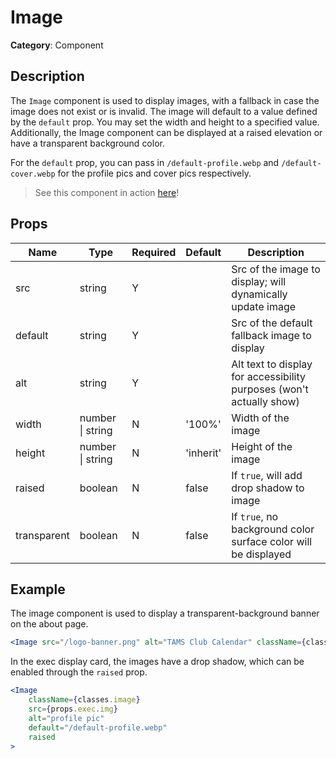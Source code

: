 # Image

**Category**: Component

## Description

The `Image` component is used to display images, with a fallback in case the image does not exist or is invalid. The image will default to a value defined by the `default` prop. You may set the width and height to a specified value. Additionally, the Image component can be displayed at a raised elevation or have a transparent background color.

For the `default` prop, you can pass in `/default-profile.webp` and `/default-cover.webp` for the profile pics and cover pics respectively.

> See this component in action [here](https://tams.club/clubs?id=0770a434-726e-4644-87ed-75afc4a9c193)!

## Props

| Name        | Type             | Required | Default   | Description                                                          |
| ----------- | ---------------- | -------- | --------- | -------------------------------------------------------------------- |
| src         | string           | Y        |           | Src of the image to display; will dynamically update image           |
| default     | string           | Y        |           | Src of the default fallback image to display                         |
| alt         | string           | Y        |           | Alt text to display for accessibility purposes (won't actually show) |
| width       | number \| string | N        | '100%'    | Width of the image                                                   |
| height      | number \| string | N        | 'inherit' | Height of the image                                                  |
| raised      | boolean          | N        | false     | If `true`, will add drop shadow to image                             |
| transparent | boolean          | N        | false     | If `true`, no background color surface color will be displayed       |

## Example

The image component is used to display a transparent-background banner on the about page.

```jsx title="client/src/components/about/about.js"
<Image src="/logo-banner.png" alt="TAMS Club Calendar" className={classes.image} transparent />
```

In the exec display card, the images have a drop shadow, which can be enabled through the `raised` prop.

```jsx title="client/src/components/clubs/exec-card.js"
<Image
    className={classes.image}
    src={props.exec.img}
    alt="profile pic"
    default="/default-profile.webp"
    raised
>
```
